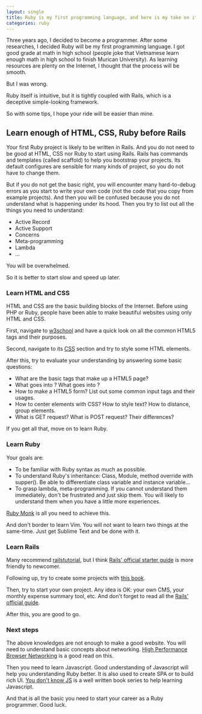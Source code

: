 ```yaml
---
layout: single
title: Ruby is my first programming language, and here is my take on it
categories: ruby
---
```

Three years ago, I decided to become a programmer. After some researches, I decided Ruby will be my first programming language. I got good grade at math in high school (people joke that Vietnamese learn enough math in high school to finish Murican University). As learning resources are plenty on the Internet, I thought that the process will be smooth.

But I was wrong.

Ruby itself is intuitive, but it is tightly coupled with Rails, which is a deceptive simple-looking framework.

So with some tips, I hope your ride will be easier than mine.

## Learn enough of HTML, CSS, Ruby before Rails

Your first Ruby project is likely to be written in Rails. And you do not need to be good at HTML, CSS nor Ruby to start using Rails. Rails has commands and templates (called scaffold) to help you bootstrap your projects. Its default configures are sensible for many kinds of project, so you do not have to change them.

But if you do not get the basic right, you will encounter many hard-to-debug errors as you start to write your own code (not the code that you copy from example projects). And then you will be confused because you do not understand what is happening under its hood. Then you try to list out all the things you need to understand:
- Active Record
- Active Support
- Concerns
- Meta-programming
- Lambda
- ...

You will be overwhelmed.

So it is better to start slow and speed up later.

### Learn HTML and CSS

HTML and CSS are the basic building blocks of the Internet. Before using PHP or Ruby, people have been able to make beautiful websites using only HTML and CSS.

First, navigate to [w3school](https://www.w3schools.com/html/) and have a quick look on all the common HTML5 tags and their purposes.

Second, navigate to its [CSS](https://www.w3schools.com/css/default.asp) section and try to style some HTML elements.

After this, try to evaluate your understanding by answering some basic questions:
- What are the basic tags that make up a HTML5 page?
- What goes into <head>? What goes into <body>?
- How to make a HTML5 form? List out some common input tags and their usages.
- How to center elements with CSS? How to style text? How to distance, group elements.
- What is GET request? What is POST request? Their differences?

If you get all that, move on to learn Ruby.

### Learn Ruby

Your goals are:
- To be familiar with Ruby syntax as much as possible.
- To understand Ruby's inheritance: Class, Module, method override with supper(). Be able to differentiate class variable and instance variable...
- To grasp lambda, meta-programming. If you cannot understand them immediately, don't be frustrated and just skip them. You will likely to understand them when you have a little more experiences.

[Ruby Monk](https://rubymonk.com/) is all you need to achieve this.

And don't border to learn Vim. You will not want to learn two things at the same-time. Just get Sublime Text and be done with it.

### Learn Rails

Many recommend [railstutorial](https://www.railstutorial.org/book), but I think [Rails' official starter guide]( http://guides.rubyonrails.org/getting_started.html) is more friendly to newcomer.

Following up, try to create some projects with [this book](https://pragprog.com/book/rails51/agile-web-development-with-rails-51).

Then, try to start your own project. Any idea is OK: your own CMS, your monthly expense summary tool, etc. And don't forget to read all the [Rails' official guide](http://guides.rubyonrails.org/).

After this, you are good to go.

### Next steps

The above knowledges are not enough to make a good website. You will need to understand basic concepts about networking. [High Performance
Browser Networking](https://hpbn.co/?utm_source=igvita&utm_medium=referral&utm_campaign=igvita-homepage) is a good read on this.

Then you need to learn Javascript. Good understanding of Javascript will help you understanding Ruby better. It is also used to create SPA or to build rich UI. [You don't know JS](https://github.com/getify/You-Dont-Know-JS) is a well written book series to help learning Javascript.

And that is all the basic you need to start your career as a Ruby programmer. Good luck.

